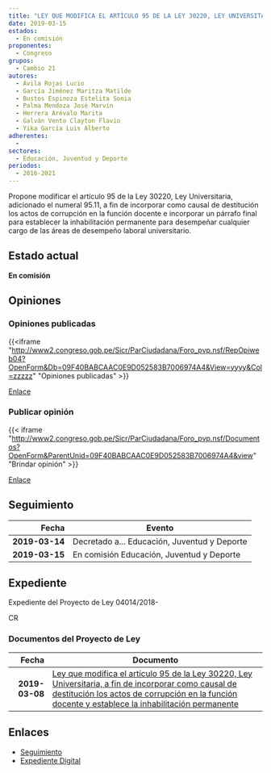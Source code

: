 ```yaml
---
title: "LEY QUE MODIFICA EL ARTÍCULO 95 DE LA LEY 30220, LEY UNIVERSITARIA, A FIN DE INCORPORAR COMO CAUSAL DE DESTITUCIÓN LOS ACTOS DE CORRUPCIÓN EN LA FUNCIÓN DOCENTES Y ESTABLECE LA INHABILITACIÓN PERMANENTE"
date: 2019-03-15
estados: 
  - En comisión
proponentes: 
  - Congreso
grupos: 
  - Cambio 21
autores: 
  - Ávila Rojas Lucio
  - García Jiménez Maritza Matilde
  - Bustos Espinoza Estelita Sonia
  - Palma Mendoza José Marvín
  - Herrera Arévalo Marita
  - Galván Vento Clayton Flavio
  - Yika García Luis Alberto
adherentes: 
  - 
sectores: 
  - Educación, Juventud y Deporte
periodos: 
  - 2016-2021
---
```


Propone modificar el artículo 95 de la Ley 30220, Ley Universitaria, adicionado el numeral 95.11, a fin de incorporar como causal de destitución los actos de corrupción en la función docente e incorporar un párrafo final para establecer la inhabilitación permanente para desempeñar cualquier cargo de las áreas de desempeño laboral universitario.


## Estado actual

**En comisión**

## Opiniones

### Opiniones publicadas

{{<iframe "http://www2.congreso.gob.pe/Sicr/ParCiudadana/Foro_pvp.nsf/RepOpiweb04?OpenForm&Db=09F40BABCAAC0E9D052583B7006974A4&View=yyyy&Col=zzzzz" "Opiniones publicadas" >}}

[Enlace](http://www2.congreso.gob.pe/Sicr/ParCiudadana/Foro_pvp.nsf/RepOpiweb04?OpenForm&Db=09F40BABCAAC0E9D052583B7006974A4&View=yyyy&Col=zzzzz)
### Publicar opinión

{{< iframe "http://www2.congreso.gob.pe/Sicr/ParCiudadana/Foro_pvp.nsf/Documentos?OpenForm&ParentUnid=09F40BABCAAC0E9D052583B7006974A4&view" "Brindar opinión" >}}

[Enlace](http://www2.congreso.gob.pe/Sicr/ParCiudadana/Foro_pvp.nsf/Documentos?OpenForm&ParentUnid=09F40BABCAAC0E9D052583B7006974A4&view)

## Seguimiento

| Fecha | Evento |
|------:|--------|
| **2019-03-14** | Decretado a... Educación, Juventud y Deporte|
| **2019-03-15** | En comisión Educación, Juventud y Deporte|


## Expediente

Expediente del Proyecto de Ley 04014/2018-

CR


### Documentos del Proyecto de Ley

| Fecha | Documento |
|------:|--------|
| **2019-03-08** | [Ley que modifica el artículo 95 de la Ley 30220, Ley Universitaria, a fin de incorporar como causal de destitución los actos de corrupción en la función docente y establece la inhabilitación permanente](http://www.leyes.congreso.gob.pe/Documentos/2016_2021/Proyectos_de_Ley_y_de_Resoluciones_Legislativas/PL0401420190308..pdf) |

## Enlaces 

- [Seguimiento](http://www2.congreso.gob.pe/Sicr/TraDocEstProc/CLProLey2016.nsf/f7fff46988ca05b1052578e100829cc7/aaf94bb41c3cb353052583b7005d97b6?OpenDocument)
- [Expediente Digital](http://www2.congreso.gob.pe/Sicr/TraDocEstProc/CLProLey2016.nsf/f7fff46988ca05b1052578e100829cc7/aaf94bb41c3cb353052583b7005d97b6?OpenDocument&Click=05257FB7005EB655.eb71d0cf91d8294e05256cdf006b5706/$Body/0.1C6C)
